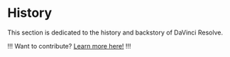 # History

This section is dedicated to the history and backstory of DaVinci Resolve.

!!!
Want to contribute? [Learn more here!](https://resolve.cafe/contribute/)
!!!